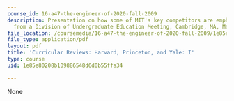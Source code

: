 ```yaml
---
course_id: 16-a47-the-engineer-of-2020-fall-2009
description: Presentation on how some of MIT's key competitors are emphasizing science,
  from a Division of Undergraduate Education Meeting, Cambridge, MA, March 3, 2006.
file_location: /coursemedia/16-a47-the-engineer-of-2020-fall-2009/1e85e80208b109886548d6d0b55ffa34_MIT16_A47F09_read1.pdf
file_type: application/pdf
layout: pdf
title: 'Curricular Reviews: Harvard, Princeton, and Yale: I'
type: course
uid: 1e85e80208b109886548d6d0b55ffa34

---
```

None